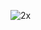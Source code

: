 ![2x](https://user-images.githubusercontent.com/18344254/122091078-19f22e80-ce11-11eb-94a1-204147ee95d0.gif)
